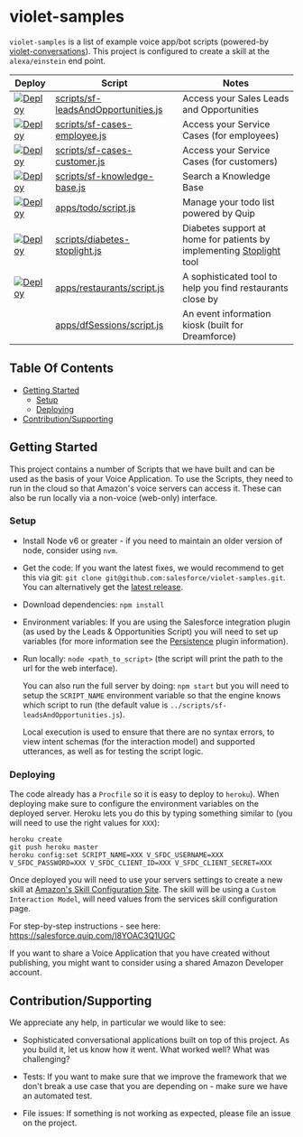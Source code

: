 # violet-samples

`violet-samples` is a list of example voice app/bot scripts (powered-by
  [violet-conversations](https://github.com/salesforce/violet-conversations)). This
project is configured to create a skill at the `alexa/einstein` end point.


| Deploy | Script | Notes |
|---|---|---|
|[![Deploy](https://www.herokucdn.com/deploy/button.svg)](https://heroku.com/deploy?template=https://github.com/salesforce/violet-samples&env[SCRIPT_NAME]=scripts/sf-leadsAndOpportunities.js) | [scripts/sf-leadsAndOpportunities.js](scripts/sf-leadsAndOpportunities.js) | Access your Sales Leads and Opportunities |
|[![Deploy](https://www.herokucdn.com/deploy/button.svg)](https://heroku.com/deploy?template=https://github.com/salesforce/violet-samples&env[SCRIPT_NAME]=scripts/sf-cases-employee.js) | [scripts/sf-cases-employee.js](scripts/sf-cases-employee.js) | Access your Service Cases (for employees) |
|[![Deploy](https://www.herokucdn.com/deploy/button.svg)](https://heroku.com/deploy?template=https://github.com/salesforce/violet-samples&env[SCRIPT_NAME]=scripts/sf-cases-customer.js) | [scripts/sf-cases-customer.js](scripts/sf-cases-customer.js) | Access your Service Cases (for customers) |
|[![Deploy](https://www.herokucdn.com/deploy/button.svg)](https://heroku.com/deploy?template=https://github.com/salesforce/violet-samples&env[SCRIPT_NAME]=scripts/sf-knowledge-base.js) | [scripts/sf-knowledge-base.js](scripts/sf-knowledge-base.js) | Search a Knowledge Base |
|[![Deploy](https://www.herokucdn.com/deploy/button.svg)](https://heroku.com/deploy?template=https://github.com/salesforce/violet-samples&env[SCRIPT_NAME]=apps/todo/script.js) | [apps/todo/script.js](apps/todo/script.js) | Manage your todo list powered by Quip |
|[![Deploy](https://www.herokucdn.com/deploy/button.svg)](https://heroku.com/deploy?template=https://github.com/salesforce/violet-samples&env[SCRIPT_NAME]=scripts/diabetes-stoplight.js) | [scripts/diabetes-stoplight.js](scripts/diabetes-stoplight.js) | Diabetes support at home for patients by implementing [Stoplight](https://www.sutterhealth.org/about/spotlight-tools) tool |
|[![Deploy](https://www.herokucdn.com/deploy/button.svg)](https://heroku.com/deploy?template=https://github.com/salesforce/violet-samples&env[SCRIPT_NAME]=apps/restaurants/script.js) | [apps/restaurants/script.js](apps/restaurants/script.js) | A sophisticated tool to help you find restaurants close by |
||[apps/dfSessions/script.js](apps/dfSessions/script.js) | An event information kiosk (built for Dreamforce) |


## Table Of Contents

* [Getting Started](#getting-started)
  * [Setup](#setup)
  * [Deploying](#deploying)
* [Contribution/Supporting](#contributionsupporting)


## Getting Started

This project contains a number of Scripts that we have built and can be used as the basis of your Voice Application. To use the Scripts, they need to run in the cloud so that Amazon's voice servers can access it. These can also be run locally via a non-voice (web-only) interface.

### Setup

* Install Node v6 or greater - if you need to maintain an older version of node, consider using `nvm`.

* Get the code: If you want the latest fixes, we would recommend to get this via git: `git clone git@github.com:salesforce/violet-samples.git`. You can alternatively get the [latest release](https://github.com/salesforce/violet-samples/releases/latest).

* Download dependencies: `npm install`

* Environment variables: If you are using the Salesforce integration plugin (as used by the Leads & Opportunities Script) you will need to set up variables (for more information see
the [Persistence](https://github.com/salesforce/violet-conversations#persistence) plugin information).

* Run locally: `node <path_to_script>` (the script will print the path to the
url for the web interface).

    You can also run the full server by doing: `npm start` but you will need to
setup the `SCRIPT_NAME` environment variable so that the engine knows which
script to run (the default value is `../scripts/sf-leadsAndOpportunities.js`).

    Local execution is used to ensure that there are no syntax errors, to view
intent schemas (for the interaction model) and supported utterances, as well as
for testing the script logic.


### Deploying

The code already has a `Procfile` so it is easy to deploy to `heroku`). When deploying make sure to configure the environment variables on the deployed server. Heroku lets you do this by typing something similar to (you will need to use the right values for `XXX`):
```
heroku create
git push heroku master
heroku config:set SCRIPT_NAME=XXX V_SFDC_USERNAME=XXX V_SFDC_PASSWORD=XXX V_SFDC_CLIENT_ID=XXX V_SFDC_CLIENT_SECRET=XXX
```

Once deployed you will need to use your servers settings to create a new skill at [Amazon's Skill Configuration Site](https://developer.amazon.com/edw/home.html#/skills/list). The skill will be
using a `Custom Interaction Model`, will need values from the services skill
configuration page.

For step-by-step instructions - see here: https://salesforce.quip.com/I8YOAC3Q1UGC

If you want to share a Voice Application that you have created without publishing, you might want to consider using a shared Amazon Developer account.

## Contribution/Supporting

We appreciate any help, in particular we would like to see:

* Sophisticated conversational applications built on top of this project. As you build it, let us know how it went. What worked well? What was challenging?

* Tests: If you want to make sure that we improve the framework that we don't break a use case that you are depending on - make sure we have an automated test.

* File issues: If something is not working as expected, please file an issue on the project.
